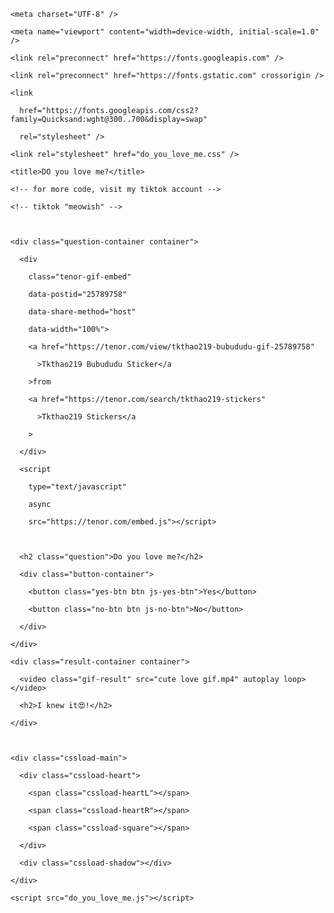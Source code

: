 <!DOCTYPE html>

<html lang="en">

  <head>

    <meta charset="UTF-8" />

    <meta name="viewport" content="width=device-width, initial-scale=1.0" />

    <link rel="preconnect" href="https://fonts.googleapis.com" />

    <link rel="preconnect" href="https://fonts.gstatic.com" crossorigin />

    <link

      href="https://fonts.googleapis.com/css2?family=Quicksand:wght@300..700&display=swap"

      rel="stylesheet" />

    <link rel="stylesheet" href="do_you_love_me.css" />

    <title>DO you love me?</title>

  </head>

  <body>

    <!-- for more code, visit my tiktok account -->

    <!-- tiktok "meowish" -->



    <div class="question-container container">

      <div

        class="tenor-gif-embed"

        data-postid="25789758"

        data-share-method="host"

        data-width="100%">

        <a href="https://tenor.com/view/tkthao219-bubududu-gif-25789758"

          >Tkthao219 Bubududu Sticker</a

        >from

        <a href="https://tenor.com/search/tkthao219-stickers"

          >Tkthao219 Stickers</a

        >

      </div>

      <script

        type="text/javascript"

        async

        src="https://tenor.com/embed.js"></script>



      <h2 class="question">Do you love me?</h2>

      <div class="button-container">

        <button class="yes-btn btn js-yes-btn">Yes</button>

        <button class="no-btn btn js-no-btn">No</button>

      </div>

    </div>

    <div class="result-container container">

      <video class="gif-result" src="cute love gif.mp4" autoplay loop></video>

      <h2>I knew it😍!</h2>

    </div>



    <div class="cssload-main">

      <div class="cssload-heart">

        <span class="cssload-heartL"></span>

        <span class="cssload-heartR"></span>

        <span class="cssload-square"></span>

      </div>

      <div class="cssload-shadow"></div>

    </div>

    <script src="do_you_love_me.js"></script>

  </body>

</html>

